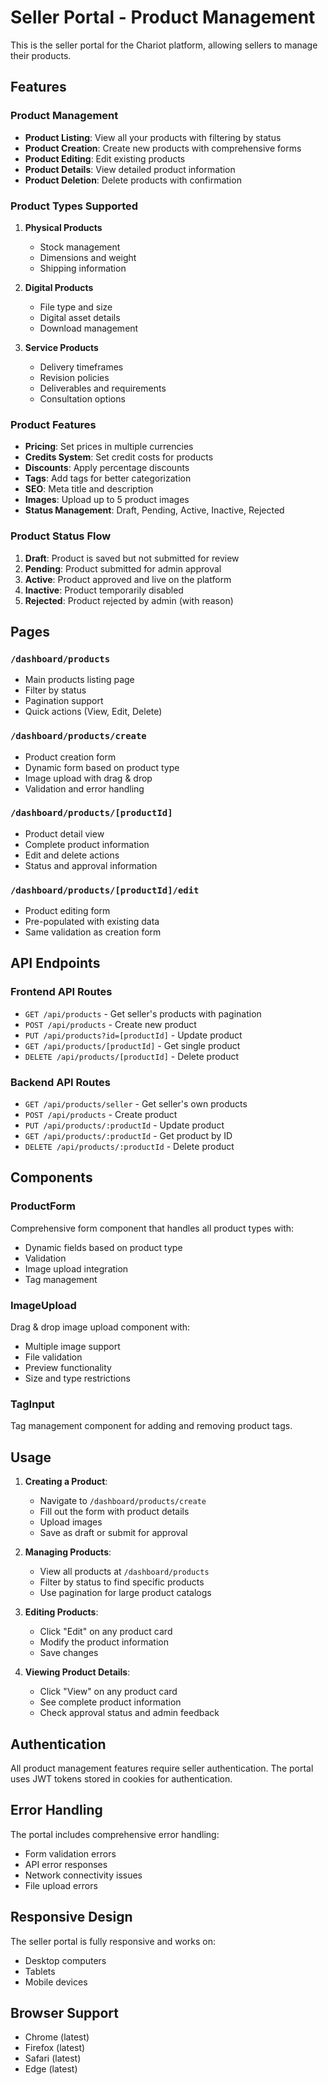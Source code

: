# Seller Portal - Product Management

This is the seller portal for the Chariot platform, allowing sellers to manage their products.

## Features

### Product Management
- **Product Listing**: View all your products with filtering by status
- **Product Creation**: Create new products with comprehensive forms
- **Product Editing**: Edit existing products
- **Product Details**: View detailed product information
- **Product Deletion**: Delete products with confirmation

### Product Types Supported
1. **Physical Products**
   - Stock management
   - Dimensions and weight
   - Shipping information

2. **Digital Products**
   - File type and size
   - Digital asset details
   - Download management

3. **Service Products**
   - Delivery timeframes
   - Revision policies
   - Deliverables and requirements
   - Consultation options

### Product Features
- **Pricing**: Set prices in multiple currencies
- **Credits System**: Set credit costs for products
- **Discounts**: Apply percentage discounts
- **Tags**: Add tags for better categorization
- **SEO**: Meta title and description
- **Images**: Upload up to 5 product images
- **Status Management**: Draft, Pending, Active, Inactive, Rejected

### Product Status Flow
1. **Draft**: Product is saved but not submitted for review
2. **Pending**: Product submitted for admin approval
3. **Active**: Product approved and live on the platform
4. **Inactive**: Product temporarily disabled
5. **Rejected**: Product rejected by admin (with reason)

## Pages

### `/dashboard/products`
- Main products listing page
- Filter by status
- Pagination support
- Quick actions (View, Edit, Delete)

### `/dashboard/products/create`
- Product creation form
- Dynamic form based on product type
- Image upload with drag & drop
- Validation and error handling

### `/dashboard/products/[productId]`
- Product detail view
- Complete product information
- Edit and delete actions
- Status and approval information

### `/dashboard/products/[productId]/edit`
- Product editing form
- Pre-populated with existing data
- Same validation as creation form

## API Endpoints

### Frontend API Routes
- `GET /api/products` - Get seller's products with pagination
- `POST /api/products` - Create new product
- `PUT /api/products?id=[productId]` - Update product
- `GET /api/products/[productId]` - Get single product
- `DELETE /api/products/[productId]` - Delete product

### Backend API Routes
- `GET /api/products/seller` - Get seller's own products
- `POST /api/products` - Create product
- `PUT /api/products/:productId` - Update product
- `GET /api/products/:productId` - Get product by ID
- `DELETE /api/products/:productId` - Delete product

## Components

### ProductForm
Comprehensive form component that handles all product types with:
- Dynamic fields based on product type
- Validation
- Image upload integration
- Tag management

### ImageUpload
Drag & drop image upload component with:
- Multiple image support
- File validation
- Preview functionality
- Size and type restrictions

### TagInput
Tag management component for adding and removing product tags.

## Usage

1. **Creating a Product**:
   - Navigate to `/dashboard/products/create`
   - Fill out the form with product details
   - Upload images
   - Save as draft or submit for approval

2. **Managing Products**:
   - View all products at `/dashboard/products`
   - Filter by status to find specific products
   - Use pagination for large product catalogs

3. **Editing Products**:
   - Click "Edit" on any product card
   - Modify the product information
   - Save changes

4. **Viewing Product Details**:
   - Click "View" on any product card
   - See complete product information
   - Check approval status and admin feedback

## Authentication

All product management features require seller authentication. The portal uses JWT tokens stored in cookies for authentication.

## Error Handling

The portal includes comprehensive error handling:
- Form validation errors
- API error responses
- Network connectivity issues
- File upload errors

## Responsive Design

The seller portal is fully responsive and works on:
- Desktop computers
- Tablets
- Mobile devices

## Browser Support

- Chrome (latest)
- Firefox (latest)
- Safari (latest)
- Edge (latest)
